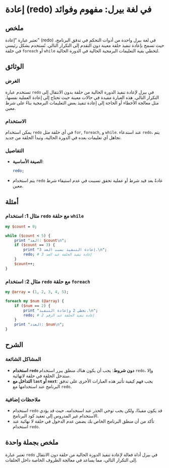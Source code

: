<!--
Meta Description: # إعادة (redo) في لغة بيرل: مفهوم وفوائد ## ملخص تعتبر عبارة "إعادة" (redo) في لغة بيرل واحدة من أدوات التحكم في تدفق البرنامج، حيث تسمح بإعادة تنفيذ ...
Meta Keywords: redo, حلقة, استخدام, إعادة, تنفيذ
-->

# إعادة (redo) في لغة بيرل: مفهوم وفوائد

## ملخص
تعتبر عبارة "إعادة" (redo) في لغة بيرل واحدة من أدوات التحكم في تدفق البرنامج، حيث تسمح بإعادة تنفيذ حلقة معينة دون التقدم إلى التكرار التالي. تُستخدم بشكل رئيسي في حلقة `foreach` أو `while` لتخطي بقية التعليمات البرمجية الحالية في الدورة الحالية.

## الوثائق
### الغرض
تستخدم عبارة `redo` في بيرل لإعادة تنفيذ الدورة الحالية من حلقة بدون الانتقال إلى التكرار التالي. هذه العبارة مفيدة في حالات معينة حيث تحتاج إلى إعادة العملية نفسها، مثل معالجة الأخطاء أو الحاجة إلى إعادة تنفيذ بعض التعليمات البرمجية بناءً على شرط معين.

### الاستخدام
يمكن استخدام `redo` في أي حلقة مثل `for`, `foreach`, و `while`. عند استدعاء `redo`، يتم تجاهل أي تعليمات بعده في الدورة الحالية، وتبدأ الحلقة من جديد.

### التفاصيل
- **الصيغة الأساسية**:
  ```perl
  redo;
  ```
- يتم استخدام `redo` عادةً بعد قيد شرط أو عملية تحقق تسببت في عدم استيفاء شرط معين.

## أمثلة
### مثال 1: استخدام `redo` مع حلقة `while`
```perl
my $count = 0;

while ($count < 5) {
    print "العد: $count\n";
    if ($count == 3) {
        print "إعادة التنفيذ بسبب العد 3.\n";
        redo; # إعادة تنفيذ الحلقة عند العد 3
    }
    $count++;
}
```
### مثال 2: استخدام `redo` مع حلقة `foreach`
```perl
my @array = (1, 2, 3, 4, 5);

foreach my $num (@array) {
    if ($num == 2) {
        print "تخطي 2 وإعادة التنفيذ.\n";
        redo; # إعادة تنفيذ الحلقة عند الرقم 2
    }
    print "العدد: $num\n";
}
```

## الشرح
### المشاكل الشائعة
- **استخدام `redo` دون شروط**: يجب أن يكون هناك منطق يبرر استخدام `redo`، وإلا ستدخل الحلقة في حلقة لانهائية.
- **التداخل مع `last` أو `next`**: يجب فهم كيفية تأثير هذه العبارات الأخرى على تدفق البرنامج عند استخدامها مع `redo`.

### ملاحظات إضافية
- استخدام `redo` قد يكون مفيدًا، ولكن يجب توخي الحذر عند استخدامه، حيث قد يؤدي الاستخدام غير المدروس إلى تعقيد كود البرنامج.
- تأكد من أن منطق البرنامج الخاص بك يضمن عدم الدخول في حلقة لا نهائية عند استخدام `redo`.

## ملخص بجملة واحدة
تعتبر عبارة `redo` في بيرل أداة فعالة لإعادة تنفيذ الدورة الحالية من حلقة دون الانتقال إلى التكرار التالي، مما يساعد في معالجة الظروف الخاصة داخل الحلقات.